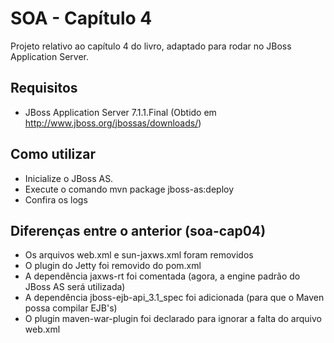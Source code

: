 # SOA - Capítulo 4

Projeto relativo ao capítulo 4 do livro, adaptado para rodar no JBoss Application Server. 

## Requisitos

* JBoss Application Server 7.1.1.Final (Obtido em http://www.jboss.org/jbossas/downloads/)

## Como utilizar

* Inicialize o JBoss AS.
* Execute o comando mvn package jboss-as:deploy
* Confira os logs

## Diferenças entre o anterior (soa-cap04)

* Os arquivos web.xml e sun-jaxws.xml foram removidos
* O plugin do Jetty foi removido do pom.xml
* A dependência jaxws-rt foi comentada (agora, a engine padrão do JBoss AS será utilizada)
* A dependência jboss-ejb-api_3.1_spec foi adicionada (para que o Maven possa compilar EJB's)
* O plugin maven-war-plugin foi declarado para ignorar a falta do arquivo web.xml
